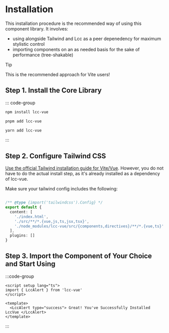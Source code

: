 # Installation

This installation procedure is the recommended way of using this component library. It involves:

- using alongside Tailwind and Lcc as a peer depenedency for maximum stylistic control
- importing components on an as needed basis for the sake of performance (tree-shakable)

> [!TIP]
> This is the recommended approach for Vite users!

## Step 1. Install the Core Library

::: code-group

```bash [npm]
npm install lcc-vue
```

```bash [pnpm]
pnpm add lcc-vue
```

```bash [yarn]
yarn add lcc-vue
```

:::

## Step 2. Configure Tailwind CSS

[Use the official Tailwind installation guide for Vite/Vue](https://tailwindcss.com/docs/guides/vite#vue). However, you do not have to do the actual install step, as it's already installed as a dependency of lcc-vue.

Make sure your tailwind config includes the following:

```ts [tailwind.config.ts]

/** @type {import('tailwindcss').Config} */
export default {
  content: [
    './index.html',
    './src/**/*.{vue,js,ts,jsx,tsx}',
    './node_modules/lcc-vue/src/{components,directives}/**/*.{vue,ts}'
  ],
  plugins: []
}
```

## Step 3. Import the Component of Your Choice and Start Using

:::code-group

```vue [App.vue]
<script setup lang="ts">
import { LccAlert } from 'lcc-vue'
</script>

<template>
  <LccAlert type="success"> Great! You've Successfully Installed LccVue </LccAlert>
</template>
```

:::
